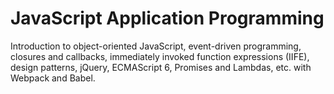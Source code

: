 # JavaScript Application Programming
Introduction to object-oriented JavaScript, event-driven programming, closures and callbacks, immediately invoked function expressions (IIFE), design patterns, jQuery, ECMAScript 6, Promises and Lambdas, etc. with Webpack and Babel.
